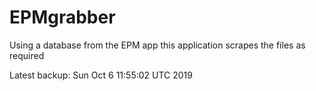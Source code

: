 # EPMgrabber
Using a database from the EPM app this application scrapes the files as required


Latest backup: Sun Oct 6 11:55:02 UTC 2019
